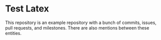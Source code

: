 # Test Latex

This repository is an example repository with a bunch of commits, issues, pull requests, and milestones. There are also mentions between these entities.